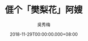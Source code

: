 ---
issue: 303
title: 𠊎个「樊梨花」阿嫂
author: 吳秀梅
language: 南四縣
date: 2018-11-29T00:00:00.000+08:00
topic: 抒懷
difficulty: 2
wikidata: Q98096187
wikidata_link: https://www.wikidata.org/wiki/Q98096187
author_wikidata_link: https://www.wikidata.org/wiki/Q98096267
author_wikidata: Q98096267
---
